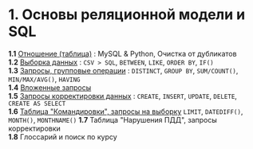 #  1. Основы реляционной модели и SQL

**1.1** [Отношение (таблица)][1_1] : MySQL & Python, Очистка от дубликатов  
**1.2** [Выборка данных][1_2] :  `CSV > SQL`, `BETWEEN`, `LIKE`, `ORDER BY`, `IF()`  
**1.3** [Запросы, групповые операции][1_3] : `DISTINCT`, `GROUP BY`, `SUM/COUNT()`, `MIN/MAX/AVG()`, `HAVING`  
**1.4** [Вложенные запросы][1_4]  
**1.5** [Запросы корректировки данных][1_5] : `CREATE`, `INSERT`, `UPDATE`, `DELETE`, `CREATE AS SELECT`  
**1.6** [Таблица "Командировки", запросы на выборку][1_6] `LIMIT`, `DATEDIFF()`, `MONTH()`, `MONTHNAME()`
**1.7** Таблица "Нарушения ПДД", запросы корректировки  
**1.8** Глоссарий и поиск по курсу  


[1_1]: https://nbviewer.org/github/mksmpc/SQL_Interactive/blob/main/Part%201/1.1%20Create%20Table.ipynb
[1_2]: https://nbviewer.org/github/mksmpc/SQL_Interactive/blob/main/Part%201/1.2%20Data%20Sampling.ipynb
[1_3]: https://nbviewer.org/github/mksmpc/SQL_Interactive/blob/main/Part%201/1.3%20Group%20Operations.ipynb
[1_4]: https://nbviewer.org/github/mksmpc/SQL_Interactive/blob/main/Part%201/1.4%20Nested%20Queries.ipynb
[1_5]: https://nbviewer.org/github/mksmpc/SQL_Interactive/blob/main/Part%201/1.5%20Modify%20Queries.ipynb
[1_6]: https://nbviewer.org/github/mksmpc/SQL_Interactive/blob/main/Part%201/1.6%20Trip_Table%20Selection%20Queries.ipynb